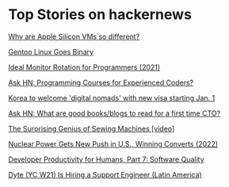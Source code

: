 # Top Stories on hackernews <br />
[Why are Apple Silicon VMs so different?](https://eclecticlight.co/2023/12/29/why-are-apple-silicon-vms-so-different/)

[Gentoo Linux Goes Binary](https://www.gentoo.org/news/2023/12/29/Gentoo-binary.html)

[Ideal Monitor Rotation for Programmers (2021)](https://sprocketfox.io/xssfox/2021/12/02/xrandr/)

[Ask HN: Programming Courses for Experienced Coders?]()

[Korea to welcome 'digital nomads' with new visa starting Jan. 1](https://koreajoongangdaily.joins.com/news/2023-12-29/national/kcampus/Korea-to-welcome-digital-nomads-with-new-visa-starting-Jan-1/1947155)

[Ask HN: What are good books/blogs to read for a first time CTO?]()

[The Surprising Genius of Sewing Machines [video]](https://www.youtube.com/watch?v=RQYuyHNLPTQ)

[Nuclear Power Gets New Push in U.S., Winning Converts (2022)](https://www.nytimes.com/2022/07/05/business/energy-environment/nuclear-energy-politics.html)

[Developer Productivity for Humans, Part 7: Software Quality](https://ieeexplore.ieee.org/document/10372494)

[Dyte (YC W21) Is Hiring a Support Engineer (Latin America)](https://jobs.lever.co/dyte-io/e8c32043-b478-4c91-ab5e-634c15690236)
